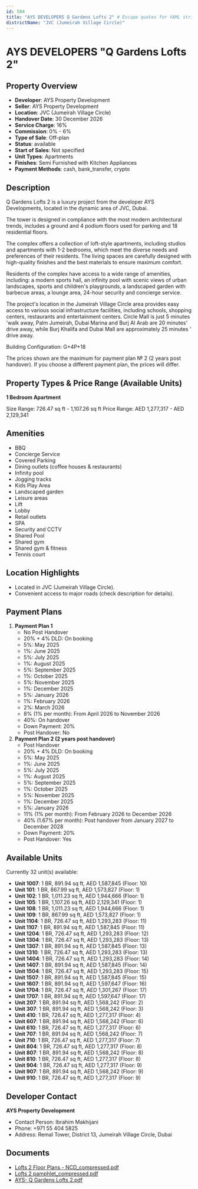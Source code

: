 ```yaml
---
id: 504
title: "AYS DEVELOPERS Q Gardens Lofts 2" # Escape quotes for YAML string
districtName: "JVC (Jumeirah Village Circle)"
---
```


# AYS DEVELOPERS "Q Gardens Lofts 2"

## Property Overview
- **Developer**: AYS Property Development
- **Seller**: AYS Property Development
- **Location**: JVC (Jumeirah Village Circle)
- **Handover Date**: 30 December 2026
- **Service Charge**: 16%
- **Commission**: 0% - 6%
- **Type of Sale**: Off-plan
- **Status**: available
- **Start of Sales**: Not specified
- **Unit Types**: Apartments
- **Finishes**: Semi Furnished with Kitchen Appliances
- **Payment Methods**: cash, bank_transfer, crypto

## Description
Q Gardens Lofts 2 is a luxury project from the developer AYS Developments, located in the dynamic area of JVC, Dubai.

The tower is designed in compliance with the most modern architectural trends, includes a ground and 4 podium floors used for parking and 18 residential floors.

The complex offers a collection of loft-style apartments, including studios and apartments with 1-2 bedrooms, which meet the diverse needs and preferences of their residents. The living spaces are carefully designed with high-quality finishes and the best materials to ensure maximum comfort.

Residents of the complex have access to a wide range of amenities, including: a modern sports hall, an infinity pool with scenic views of urban landscapes, sports and children's playgrounds, a landscaped garden with barbecue areas, a lounge area, 24-hour security and concierge service.

The project's location in the Jumeirah Village Circle area provides easy access to various social infrastructure facilities, including schools, shopping centers, restaurants and entertainment centers. Circle Mall is just 5 minutes 'walk away, Palm Jumeirah, Dubai Marina and Burj Al Arab are 20 minutes' drive away, while Burj Khalifa and Dubai Mall are approximately 25 minutes ' drive away.

Building Configuration: G+4P+18

The prices shown are the maximum for payment plan № 2  (2 years post handover). If you choose a different payment plan, the prices will differ.

## Property Types & Price Range (Available Units)
**1 Bedroom Apartment**

Size Range: 726.47 sq ft - 1,107.26 sq ft
Price Range: AED 1,277,317 - AED 2,129,341

## Amenities
- BBQ
- Concierge Service
- Covered Parking
- Dining outlets  (coffee houses & restaurants)
- Infinity pool
- Jogging tracks
- Kids Play Area
- Landscaped garden
- Leisure areas
- Lift
- Lobby
- Retail outlets
- SPA
- Security and CCTV
- Shared Pool
- Shared gym
- Shared gym & fitness
- Tennis court

## Location Highlights
- Located in JVC (Jumeirah Village Circle).
- Convenient access to major roads (check description for details).

## Payment Plans
1. **Payment Plan 1**
   - No Post Handover
   - 20% + 4% DLD: On booking
   - 5%: May 2025
   - 1%: June 2025
   - 5%: July 2025
   - 1%: August 2025
   - 5%: September 2025
   - 1%: October 2025
   - 5%: November 2025
   - 1%: December 2025
   - 5%: January 2026
   - 1%: February 2026
   - 2%: March 2026
   - 8% (1% per month): From April 2026 to November 2026
   - 40%: On handover
   - Down Payment: 20%
   - Post Handover: No
2. **Payment Plan 2 (2 years post handover)**
   - Post Handover
   - 20% + 4% DLD: On booking
   - 5%: May 2025
   - 1%: June 2025
   - 5%: July 2025
   - 1%: August  2025
   - 5%: September 2025
   - 1%: October 2025
   - 5%: November 2025
   - 1%: December 2025
   - 5%: January 2026
   - 11% (1% per month): From February 2026 to December 2026
   - 40% (1.67% per month): Post handover from January 2027 to December 2028
   - Down Payment: 20%
   - Post Handover: Yes

## Available Units
Currently 32 unit(s) available:
- **Unit 1007**: 1 BR, 891.94 sq ft, AED 1,587,845 (Floor: 10)
- **Unit 101**: 1 BR, 867.99 sq ft, AED 1,573,827 (Floor: 1)
- **Unit 102**: 1 BR, 1,011.23 sq ft, AED 1,944,666 (Floor: 1)
- **Unit 105**: 1 BR, 1,107.26 sq ft, AED 2,129,341 (Floor: 1)
- **Unit 108**: 1 BR, 1,011.23 sq ft, AED 1,944,666 (Floor: 1)
- **Unit 109**: 1 BR, 867.99 sq ft, AED 1,573,827 (Floor: 1)
- **Unit 1104**: 1 BR, 726.47 sq ft, AED 1,293,283 (Floor: 11)
- **Unit 1107**: 1 BR, 891.94 sq ft, AED 1,587,845 (Floor: 11)
- **Unit 1204**: 1 BR, 726.47 sq ft, AED 1,293,283 (Floor: 12)
- **Unit 1304**: 1 BR, 726.47 sq ft, AED 1,293,283 (Floor: 13)
- **Unit 1307**: 1 BR, 891.94 sq ft, AED 1,587,845 (Floor: 13)
- **Unit 1310**: 1 BR, 726.47 sq ft, AED 1,293,283 (Floor: 13)
- **Unit 1404**: 1 BR, 726.47 sq ft, AED 1,293,283 (Floor: 14)
- **Unit 1407**: 1 BR, 891.94 sq ft, AED 1,587,845 (Floor: 14)
- **Unit 1504**: 1 BR, 726.47 sq ft, AED 1,293,283 (Floor: 15)
- **Unit 1507**: 1 BR, 891.94 sq ft, AED 1,587,845 (Floor: 15)
- **Unit 1607**: 1 BR, 891.94 sq ft, AED 1,597,647 (Floor: 16)
- **Unit 1704**: 1 BR, 726.47 sq ft, AED 1,301,267 (Floor: 17)
- **Unit 1707**: 1 BR, 891.94 sq ft, AED 1,597,647 (Floor: 17)
- **Unit 207**: 1 BR, 891.94 sq ft, AED 1,568,242 (Floor: 2)
- **Unit 307**: 1 BR, 891.94 sq ft, AED 1,568,242 (Floor: 3)
- **Unit 410**: 1 BR, 726.47 sq ft, AED 1,277,317 (Floor: 4)
- **Unit 607**: 1 BR, 891.94 sq ft, AED 1,568,242 (Floor: 6)
- **Unit 610**: 1 BR, 726.47 sq ft, AED 1,277,317 (Floor: 6)
- **Unit 707**: 1 BR, 891.94 sq ft, AED 1,568,242 (Floor: 7)
- **Unit 710**: 1 BR, 726.47 sq ft, AED 1,277,317 (Floor: 7)
- **Unit 804**: 1 BR, 726.47 sq ft, AED 1,277,317 (Floor: 8)
- **Unit 807**: 1 BR, 891.94 sq ft, AED 1,568,242 (Floor: 8)
- **Unit 810**: 1 BR, 726.47 sq ft, AED 1,277,317 (Floor: 8)
- **Unit 904**: 1 BR, 726.47 sq ft, AED 1,277,317 (Floor: 9)
- **Unit 907**: 1 BR, 891.94 sq ft, AED 1,568,242 (Floor: 9)
- **Unit 910**: 1 BR, 726.47 sq ft, AED 1,277,317 (Floor: 9)

## Developer Contact
**AYS Property Development**
- Contact Person: Ibrahim Makhijani
- Phone: +971 55 404 5825
- Address: Remal Tower, District 13, Jumeirah Village Circle, Dubai

## Documents
- [Lofts 2 Floor Plans - NCD_compressed.pdf](https://cdn.geniemap.net/2023/12/13/VgOvya0v00D2tTr60wEzTXgYoOeQYcoaqDIza9Ih.pdf)
- [Lofts 2 pamphlet_compressed.pdf](https://cdn.geniemap.net/2023/12/13/YumY5JAhwtjRfs3txtsOOhH4nkxyYKw1YyWJlwu1.pdf)
- [AYS- Q Gardens Lofts 2.pdf](https://cdn.geniemap.net/2024/09/09/jQBBNP1GmoUTDlPHikcw1EXbTEFu8HSOSXCY7JqR.pdf)
